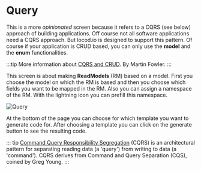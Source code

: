 # Query 

This is a more _opinionated_ screen because it refers to a CQRS (see below) approach of 
building applications. Off course not all software applications need a CQRS 
approach. But locod.io is designed to support this pattern. Of course if your
application is CRUD based, you can only use the __model__ and the __enum__ functionalities.

:::tip
More information about [CQRS and CRUD](https://www.martinfowler.com/bliki/CQRS.html).
By Martin Fowler.
:::

This screen is about making __ReadModels__ (RM) based on a model.
First you choose the model on which the RM is based and then you choose
which fields you want to be mapped in the RM.
Also you can assign a namespace of the RM. 
With the lightning icon you can prefill this namespace. 

![Query](/query.png)

At the bottom of the page you can choose for which template you want to
generate code for. After choosing a template you can click on the generate button
to see the resulting code.

::: tip
[Command Query Responsibility Segregation](https://en.wikipedia.org/wiki/Command%E2%80%93query_separation)
(CQRS) is an architectural pattern for separating
reading data (a 'query') from writing to data (a 'command'). CQRS derives from
Command and Query Separation (CQS), coined by Greg Young.
:::